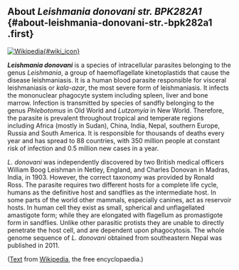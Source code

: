 About *Leishmania donovani str. BPK282A1* {#about-leishmania-donovani-str.-bpk282a1 .first}
-----------------------------------------

[![Wikipedia](/img/wikipedia_logo_v2_en.png){#wiki_icon}](http://en.wikipedia.org/wiki/Leishmania_donovani)

***Leishmania donovani*** is a species of intracellular parasites
belonging to the genus *Leishmania*, a group of haemoflagellate
kinetoplastids that cause the disease leishmaniasis. It is a human blood
parasite responsible for visceral leishmaniasis or *kala-azar*, the most
severe form of leishmaniasis. It infects the mononuclear phagocyte
system including spleen, liver and bone marrow. Infection is transmitted
by species of sandfly belonging to the genus *Phlebotomus* in Old World
and *Lutzomyia* in New World. Therefore, the parasite is prevalent
throughout tropical and temperate regions including Africa (mostly in
Sudan), China, India, Nepal, southern Europe, Russia and South America.
It is responsible for thousands of deaths every year and has spread to
88 countries, with 350 million people at constant risk of infection and
0.5 million new cases in a year.

*L. donovani* was independently discovered by two British medical
officers William Boog Leishman in Netley, England, and Charles Donovan
in Madras, India, in 1903. However, the correct taxonomy was provided by
Ronald Ross. The parasite requires two different hosts for a complete
life cycle, humans as the definitive host and sandflies as the
intermediate host. In some parts of the world other mammals, especially
canines, act as reservoir hosts. In human cell they exist as small,
spherical and unflagellated amastigote form; while they are elongated
with flagellum as promastigote form in sandflies. Unlike other parasitic
protists they are unable to directly penetrate the host cell, and are
dependent upon phagocytosis. The whole genome sequence of *L. donovani*
obtained from southeastern Nepal was published in 2011.

([Text](http://en.wikipedia.org/wiki/Leishmania_donovani) from
[Wikipedia](http://en.wikipedia.org/), the free encyclopaedia.)
